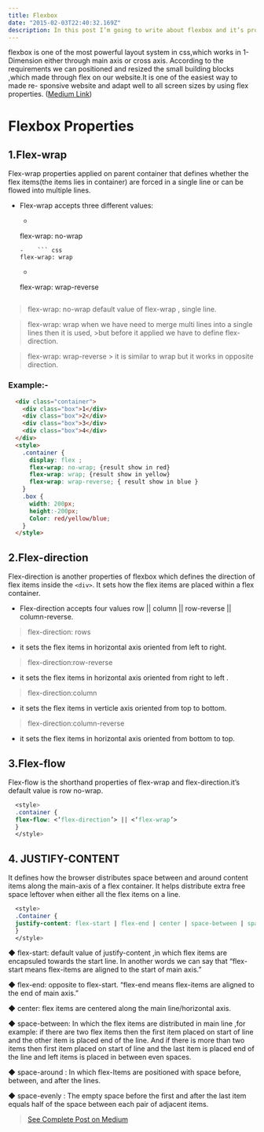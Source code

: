 ```yaml
---
title: Flexbox
date: "2015-02-03T22:40:32.169Z"
description: In this post I’m going to write about flexbox and it’s properties.
---
```

flexbox is one of the most powerful layout system in css,which works in 1-Dimension either through main axis or cross axis. According to the requirements we can positioned and resized the small building blocks ,which made through flex on our website.It is one of the easiest way to made re-
sponsive website and adapt well to all screen sizes by using flex properties.
([Medium Link](https://medium.com/@psubham94/flexbox-35ee27c18e83))

# Flexbox Properties

## 1.Flex-wrap

Flex-wrap properties applied on parent container that defines whether the flex 
items(the items lies in container) are forced in a single line or can be flowed
into multiple lines. 

- Flex-wrap accepts three different values:
  -  ``` css
   flex-wrap: no-wrap
   ```
  -    ``` css
  flex-wrap: wrap
  ```
  -    ``` css 
  flex-wrap: wrap-reverse
  ```

>  flex-wrap: no-wrap
  > default value of flex-wrap , single line.

>   flex-wrap: wrap
  > when we have need to merge multi lines into a single lines then it is used,
    >but before it applied we have to define flex-direction.

>  flex-wrap: wrap-reverse
    > it is similar to wrap but it works in opposite direction.
### Example:-
``` html
  <div class="container">
    <div class="box">1</div>
    <div class="box">2</div>
    <div class="box">3</div>
    <div class="box">4</div>
  </div>
  <style>
    .container {
      display: flex ;
      flex-wrap: no-wrap; {result show in red}
      flex-wrap: wrap; {result show in yellow}
      flex-wrap: wrap-reverse; { result show in blue }
    }
    .box {
      width: 200px;
      height:-200px;
      Color: red/yellow/blue;
    }
  </style>
```



## 2.Flex-direction

Flex-direction is another properties of flexbox which defines the direction of flex items inside the ```<div>```. It sets how the flex items are placed within a flex container.
 - Flex-direction accepts four values row || column || row-reverse || column-reverse.

> flex-direction: rows 
 - it sets the flex items in horizontal axis oriented from left to right.


> flex-direction:row-reverse
  - it sets the flex items in horizontal axis oriented from right to left .
> flex-direction:column 
  - it sets the flex items in verticle axis oriented from top to bottom.
> flex-direction:column-reverse 
  - it sets the flex items in horizontal axis oriented from bottom to top.


## 3.Flex-flow

Flex-flow is the shorthand properties of flex-wrap and flex-direction.it’s default value is row no-wrap.
``` css
  <style>
  .container {
  flex-flow: <‘flex-direction’> || <‘flex-wrap’>
  }
  </style>
```



## 4. JUSTIFY-CONTENT

It defines how the browser distributes space between and around content items along the main-axis of a flex container. It helps distribute extra free space leftover when either all the flex items on a line.
``` css
  <style>
  .Container {
  justify-content: flex-start | flex-end | center | space-between | space-around | space-evenly;
  }
  </style>
```
◆ flex-start: 
  default value of justify-content ,in which flex items are encapsuled towards the start line.
  In another words we can say that “flex-start means flex-items are aligned to the start of main axis.”



◆ flex-end: 
  opposite to flex-start.
 “flex-end means flex-items are aligned to the end of main axis.”

◆ center:
  flex items are centered along the main line/horizontal axis.

◆ space-between:
  In which the flex items are distributed in main line ,for example: if there are two flex items then
  the first item placed on start of line and the other item is placed end of the line. And if there is
  more than two items then first item placed on start of line and the last item is placed end of the 
  line and left items is placed in between even spaces.

◆ space-around :
  In which flex-Items are positioned with space before, between, and after the lines.

◆ space-evenly :
The empty space before the first and after the last item equals half of the space between each pair of adjacent items.

>  [See Complete Post on Medium](https://medium.com/@psubham94/flexbox-35ee27c18e83)



